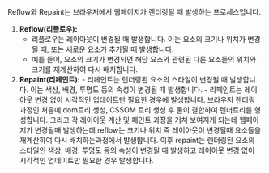 Reflow와 Repaint는 브라우저에서 웹페이지가 렌더링될 때 발생하는 프로세스입니다.

1. **Reflow(리플로우):**
    - 리플로우는 레이아웃이 변경될 때 발생합니다. 이는 요소의 크기나 위치가 변경될 때, 또는 새로운 요소가 추가될 때 발생합니다.
    - 예를 들어, 요소의 크기가 변경되면 해당 요소와 관련된 다른 요소들의 위치와 크기를 재계산하여 다시 배치합니다.
2. **Repaint(리페인트):** - 리페인트는 렌더링된 요소의 스타일이 변경될 때 발생합니다. 이는 색상, 배경, 투명도 등의 속성이 변경될 때 발생합니다. - 리페인트는 레이아웃 변경 없이 시각적인 업데이트만 필요한 경우에 발생합니다.
   브라우저 렌더링 과정인 처음에 dom트리 생성, CSSOM 트리 생성 후 둘이 결합하여 렌더트리를 형성합니다. 그리고 각 레이아웃 계산 및 페인트 과정을 거쳐 보여지게 되는데 웹페이지가 변경될때 발생하는데 reflow는 크기나 위치 즉 레이아웃이 변경될때 요소들을 재계산하여 다시 배치하는과정에서 발생합니다. 이후 repaint는 렌더링된 요소의 스타일인 색상, 배경, 투명도 등의 속성이 변경될 때 발생하고 레이아웃 변경 없이 시각적인 업데이트만 필요한 경우 발생합니다.

